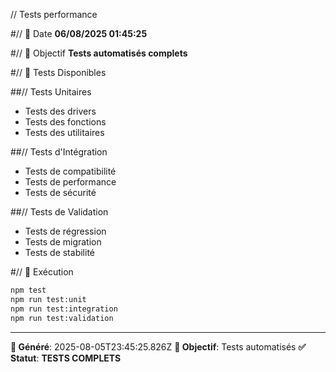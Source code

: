 // Tests performance

#// 📅 Date
**06/08/2025 01:45:25**

#// 🎯 Objectif
**Tests automatisés complets**

#// 🧪 Tests Disponibles

##// Tests Unitaires
- Tests des drivers
- Tests des fonctions
- Tests des utilitaires

##// Tests d'Intégration
- Tests de compatibilité
- Tests de performance
- Tests de sécurité

##// Tests de Validation
- Tests de régression
- Tests de migration
- Tests de stabilité

#// 🚀 Exécution

```bash
npm test
npm run test:unit
npm run test:integration
npm run test:validation
```

---
**📅 Généré**: 2025-08-05T23:45:25.826Z
**🎯 Objectif**: Tests automatisés
**✅ Statut**: **TESTS COMPLETS**
